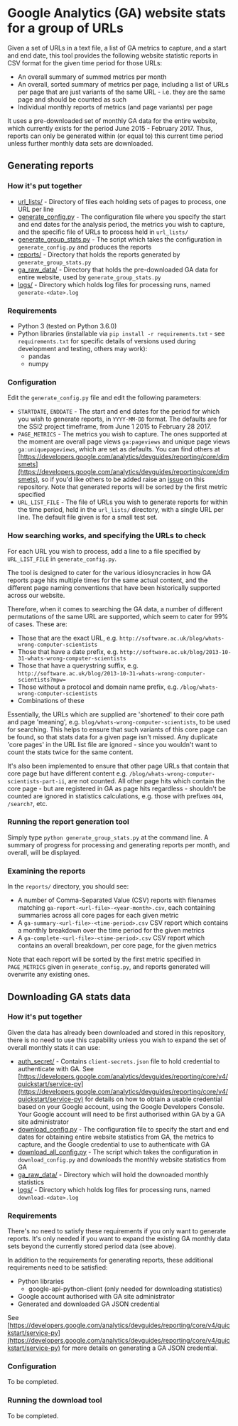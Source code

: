 # Google Analytics (GA) website stats for a group of URLs

Given a set of URLs in a text file, a list of GA metrics to capture,
and a start and end date, this tool provides the following website
statistic reports in CSV format for the given time period for those URLs:

* An overall summary of summed metrics per month
* An overall, sorted summary of metrics per page, including a list of
URLs per page that are just variants of the same URL - i.e. they are the
same page and should be counted as such
* Individual monthly reports of metrics (and page variants) per page

It uses a pre-downloaded set of monthly GA data for the entire website,
which currently exists for the period June 2015 - February 2017. Thus,
reports can only be generated within (or equal to) this current time
period unless further monthly data sets are downloaded.


## Generating reports

### How it's put together

* [url_lists/](url_lists) - Directory of files each holding sets of pages to process,
one URL per line
* [generate_config.py](generate_config.py) - The configuration file where you specify the
start and end dates for the analysis period, the metrics you wish to
capture, and the specific file of URLs to process held in `url_lists/`
* [generate_group_stats.py](generate_group_stats.py) - The script which takes the configuration in
`generate_config.py` and produces the reports
* [reports/](reports) - Directory that holds the reports generated by
`generate_group_stats.py`
* [ga_raw_data/](ga_raw_data) - Directory that holds the pre-downloaded GA data for
entire website, used by `generate_group_stats.py`
* [logs/](logs) - Directory which holds log files for processing runs, named
`generate-<date>.log`


### Requirements

* Python 3 (tested on Python 3.6.0)
* Python libraries (installable via `pip install -r requirements.txt` - 
see `requirements.txt` for specific details of versions used during
development and testing, others may work):
    * pandas
    * numpy


### Configuration

Edit the `generate_config.py` file and edit the following parameters:

* `STARTDATE`, `ENDDATE` - The start and end dates for the period for
which you wish to generate reports, in `YYYY-MM-DD` format. The defaults
are for the SSI2 project timeframe, from June 1 2015 to February 28 2017.
* `PAGE_METRICS` - The metrics you wish to capture. The ones supported at
the moment are overall page views `ga:pageviews` and unique page views
`ga:uniquepageviews`, which are set as defaults. You can find others
at [https://developers.google.com/analytics/devguides/reporting/core/dimsmets](https://developers.google.com/analytics/devguides/reporting/core/dimsmets),
so if you'd like others to be added raise an [issue](https://github.com/softwaresaved/ga_group_stats/issues)
on this repository. Note that generated reports will be sorted by the
first metric specified
* `URL_LIST_FILE` - The file of URLs you wish to generate reports
for within the time period, held in the `url_lists/` directory,
with a single URL per line. The default file given is for a small
test set.


### How searching works, and specifying the URLs to check

For each URL you wish to process, add a line to a file specified
by `URL_LIST_FILE` in `generate_config.py`.

The tool is designed to cater for the various idiosyncracies in how
GA reports page hits multiple times for the same actual content, and
the different page naming conventions that have been historically
supported across our website.

Therefore, when it comes to searching the GA data, a number of
different permutations of the same URL are supported, which seem
to cater for 99% of cases. These are:

- Those that are the exact URL, e.g. `http://software.ac.uk/blog/whats-wrong-computer-scientists`
- Those that have a date prefix, e.g. `http://software.ac.uk/blog/2013-10-31-whats-wrong-computer-scientists`
- Those that have a querystring suffix, e.g. `http://software.ac.uk/blog/2013-10-31-whats-wrong-computer-scientists?mpw=`
- Those without a protocol and domain name prefix, e.g. `/blog/whats-wrong-computer-scientists`
- Combinations of these

Essentially, the URLs which are supplied are 'shortened' to their
core path and page 'meaning', e.g. `blog/whats-wrong-computer-scientists`,
to be used for searching. This helps to ensure that such variants of this
core page can be found, so that stats data for a given page isn't missed.
Any duplicate 'core pages' in the URL list file are ignored - since you
wouldn't want to count the stats twice for the same content.

It's also been implemented to ensure that other page URLs that contain that
core page but have different content e.g. `/blog/whats-wrong-computer-scientists-part-ii`,
are not counted. All other page hits which contain the core page - but are
registered in GA as page hits regardless - shouldn't be counted are ignored
in statistics calculations, e.g. those with prefixes `404`, `/search?`, etc.


### Running the report generation tool

Simply type `python generate_group_stats.py` at the command line. A
summary of progress for processing and generating reports per month,
and overall, will be displayed.


### Examining the reports

In the `reports/` directory, you should see:

* A number of Comma-Separated Value (CSV) reports with filenames matching
`ga-report-<url-file>-<year-month>.csv`, each containing summaries across
all core pages for each given metric
* A `ga-summary-<url-file>-<time-period>.csv` CSV report which contains
a monthly breakdown over the time period for the given metrics
* A `ga-complete-<url-file>-<time-period>.csv` CSV report which contains
an overall breakdown, per core page, for the given metrics

Note that each report will be sorted by the first metric specified
in `PAGE_METRICS` given in `generate_config.py`, and reports generated
will overwrite any existing ones.


## Downloading GA stats data

### How it's put together

Given the data has already been downloaded and stored in this repository,
there is no need to use this capability unless you wish to expand the set
of overall monthly stats it can use:

* [auth_secret/](auth_secret) - Contains `client-secrets.json` file to hold credential
to authenticate with GA. See [https://developers.google.com/analytics/devguides/reporting/core/v4/quickstart/service-py](https://developers.google.com/analytics/devguides/reporting/core/v4/quickstart/service-py)
for details on how to obtain a usable credential based on your Google
account, using the Google Developers Console. Your Google account will
need to be first authorised within GA by a GA site administrator
* [download_config.py](download_config.py) - The configuration file to specify the start and
end dates for obtaining entire website statistics from GA, the metrics
to capture, and the Google credential to use to authenticate with GA
* [download_all_config.py](download_all_config.py) - The script which takes the configuration in
`download_config.py` and downloads the monthly website statistics from GA
* [ga_raw_data/](ga_raw_data) - Directory which will hold the downoaded monthly
statistics
* [logs/](logs) - Directory which holds log files for processing runs, named
`download-<date>.log`

### Requirements

There's no need to satisfy these requirements if you only want to
generate reports. It's only needed if you want to expand the existing
GA monthly data sets beyond the currently stored period data (see above).

In addition to the requirements for generating reports, these additional
requirements need to be satisfied:

* Python libraries
    * google-api-python-client (only needed for downloading statistics)
* Google account authorised with GA site administrator
* Generated and downloaded GA JSON credential

See [https://developers.google.com/analytics/devguides/reporting/core/v4/quickstart/service-py](https://developers.google.com/analytics/devguides/reporting/core/v4/quickstart/service-py)
for more details on generating a GA JSON credential.

### Configuration

To be completed.

### Running the download tool

To be completed.
